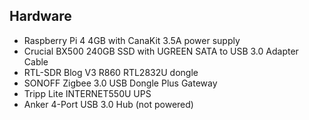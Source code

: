## Hardware

+ Raspberry Pi 4 4GB with CanaKit 3.5A power supply
+ Crucial BX500 240GB SSD with UGREEN SATA to USB 3.0 Adapter Cable
+ RTL-SDR Blog V3 R860 RTL2832U dongle
+ SONOFF Zigbee 3.0 USB Dongle Plus Gateway
+ Tripp Lite INTERNET550U UPS
+ Anker 4-Port USB 3.0 Hub (not powered)
